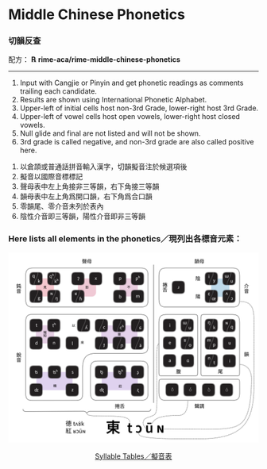 <h1>Middle Chinese Phonetics</h1>
<h3>切韻反查</h3>
<p>配方： <b>℞ rime-aca/rime-middle-chinese-phonetics</b></p>
<hr>
<ol><li> Input with Cangjie or Pinyin and get phonetic readings as comments trailing each candidate.</li>
<li> Results are shown using International Phonetic Alphabet.</li>
<li>Upper-left of initial cells host non-3rd Grade, lower-right host 3rd Grade.</li>
<li>Upper-left of vowel cells host open vowels, lower-right host closed vowels.</li>
<li>Null glide and final are not listed and will not be shown.</li>
<li>3rd grade is called negative, and non-3rd grade are also called positive here.</li></ol>
<ol>

<li>以倉頡或普通話拼音輸入漢字，切韻擬音注於候選項後</li>
<li>擬音以國際音標標記</li>
<li>聲母表中左上角接非三等韻，右下角接三等韻</li>
<li>韻母表中左上角爲開口韻，右下角爲合口韻</li>
<li>零韻尾、零介音未列於表內</li>
<li>陰性介音即三等韻，陽性介音即非三等韻</li></ol>
<h3>Here lists all elements in the phonetics／現列出各標音元素：</h3>
<p style="text-align:center;">
<picture style = "width: 50%; margin-left: auto; margin-right: auto;">
<source media="(prefers-color-scheme: dark)" srcset="middle_chinese_dark.png">
<source media="(prefers-color-scheme: light)" srcset="middle_chinese.png">
<img src="middle_chinese.png" alt="Summary of syllables">
</picture></p>
<p style="text-align:center;"><a href="syllable tables.pdf">Syllable Tables／擬音表</a></p>

